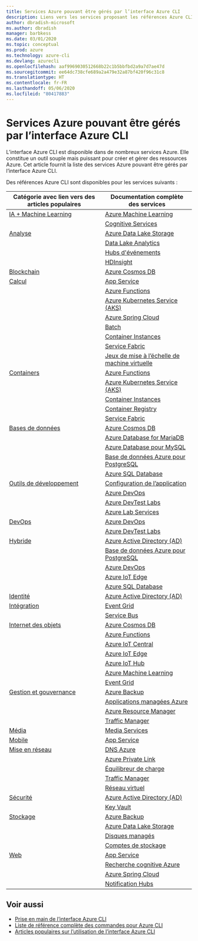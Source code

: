 ```yaml
---
title: Services Azure pouvant être gérés par l’interface Azure CLI
description: Liens vers les services proposant les références Azure CLI, App Configuration, App Service, Active Directory (AD), la Sauvegarde, la Recherche cognitive, Cosmos DB, Data Lake Storage, Database, MariaDB, MySQL, PostgreSQL, PostgreSQL, DevOps, DevTest Labs, DNS, Functions, IoT, IoT Central, IoT Edge, IoT Hub, Kubernetes Service (AKS), Lab Services, Machine Learning, Applications managées, Private Link, Resource Manager, Spring Cloud, SQL Database, Batch, Cognitive Services, Container Instances, Container Registry, Data Lake Analytics, Event Grid, Event Hubs, HDInsight, Key Vault, Load Balancer, Managed Disks, Media Services, Notification Hubs, Service Bus, Service Fabric, Comptes de stockage, Traffic Manager, Virtual Machine Scale Sets, Réseau Virtuel, Compute, Networking, Internet des objets, Outils de développement, Bases de données, Analytique, Gestion et gouvernance, Hybride, Stockage, Sécurité, IA, IA + Machine Learning
author: dbradish-microsoft
ms.author: dbradish
manager: barbkess
ms.date: 03/01/2020
ms.topic: conceptual
ms.prod: azure
ms.technology: azure-cli
ms.devlang: azurecli
ms.openlocfilehash: aaf9969030512668b22c1b5bbfbd2a9a7d7ae47d
ms.sourcegitcommit: ee64dc738cfe689a2a479e32a87bf420f96c31c8
ms.translationtype: HT
ms.contentlocale: fr-FR
ms.lasthandoff: 05/06/2020
ms.locfileid: "80417883"
---
```

# <a name="azure-services-the-azure-cli-can-manage"></a>Services Azure pouvant être gérés par l’interface Azure CLI

L’interface Azure CLI est disponible dans de nombreux services Azure. Elle constitue un outil souple mais puissant pour créer et gérer des ressources Azure.  Cet article fournit la liste des services Azure pouvant être gérés par l’interface Azure CLI.

Des références Azure CLI sont disponibles pour les services suivants :  

| Catégorie avec lien vers des articles populaires | Documentation complète des services
|-|-|
|[IA + Machine Learning](/cli/azure/popular-articles-using-the-azure-cli?#ai--machine-learning)| [Azure Machine Learning](/azure/machine-learning/)
||[Cognitive Services](/azure/cognitive-services/)
|[Analyse](/cli/azure/popular-articles-using-the-azure-cli?#analytics)|[Azure Data Lake Storage](/azure/storage/blobs/data-lake-storage-introduction/)
||[Data Lake Analytics](/azure/data-lake-analytics/)
||[Hubs d'événements](/azure/event-hubs/)
||[HDInsight](/azure/hdinsight/)
|[Blockchain](popular-articles-using-the-azure-cli.md)|[Azure Cosmos DB](/azure/cosmos-db/)
|[Calcul](/cli/azure/popular-articles-using-the-azure-cli?#compute)|[App Service](/azure/app-service/)
||[Azure Functions](/azure/azure-functions/)
||[Azure Kubernetes Service (AKS)](/azure/aks/)
||[Azure Spring Cloud](/azure/spring-cloud/)
||[Batch](/azure/batch/)
||[Container Instances](/azure/container-instances/)
||[Service Fabric](/azure/service-fabric/)
||[Jeux de mise à l’échelle de machine virtuelle](/azure/virtual-machine-scale-sets/)
|[Containers](popular-articles-using-the-azure-cli.md)|[Azure Functions](/azure/azure-functions/)
||[Azure Kubernetes Service (AKS)](/azure/aks/)
||[Container Instances](/azure/container-instances/)
||[Container Registry](/azure/container-registry/)
||[Service Fabric](/azure/service-fabric/)
|[Bases de données](/cli/azure/popular-articles-using-the-azure-cli?#databases)|[Azure Cosmos DB](/azure/cosmos-db/)
||[Azure Database for MariaDB](/azure/mariadb/)
||[Azure Database pour MySQL](/azure/mysql/)
||[Base de données Azure pour PostgreSQL](/azure/postgresql/)
||[Azure SQL Database](/azure/sql-database/)
|[Outils de développement](/cli/azure/popular-articles-using-the-azure-cli?#developer-tools)|[Configuration de l’application](/azure/azure-app-configuration/)
||[Azure DevOps](/azure/devops/)
||[Azure DevTest Labs](/azure/lab-services/)
||[Azure Lab Services](/azure/lab-services/classroom-labs/)
|[DevOps](/cli/azure/popular-articles-using-the-azure-cli?#developer-tools)|[Azure DevOps](/azure/devops/)
||[Azure DevTest Labs](/azure/lab-services/)
|[Hybride](/cli/azure/popular-articles-using-the-azure-cli?#hybrid)|[Azure Active Directory (AD)](/azure/active-directory/)
||[Base de données Azure pour PostgreSQL](/azure/postgresql/)
||[Azure DevOps](/azure/devops/)
||[Azure IoT Edge](/azure/iot-edge/)
||[Azure SQL Database](/azure/sql-database/)
|[Identité](popular-articles-using-the-azure-cli.md)|[Azure Active Directory (AD)](/azure/active-directory/)
|[Intégration](popular-articles-using-the-azure-cli.md)|[Event Grid](/azure/event-grid/)
||[Service Bus](/azure/service-bus/)
|[Internet des objets](/cli/azure/popular-articles-using-the-azure-cli?#internet-of-things)|[Azure Cosmos DB](/azure/cosmos-db/)
||[Azure Functions](/azure/azure-functions/)
||[Azure IoT Central](/azure/iot-central/)
||[Azure IoT Edge](/azure/iot-edge/)
||[Azure IoT Hub](/azure/iot-hub/)
||[Azure Machine Learning](/azure/machine-learning/)
||[Event Grid](/azure/event-grid/)
|[Gestion et gouvernance](/cli/azure/popular-articles-using-the-azure-cli?#management-and-governance)|[Azure Backup](/azure/backup/)
||[Applications managées Azure](/azure/azure-resource-manager/managed-applications/)
||[Azure Resource Manager](/azure/azure-resource-manager/)
||[Traffic Manager](/azure/traffic-manager/)
|[Média](popular-articles-using-the-azure-cli.md)|[Media Services](/azure/media-services/)
|[Mobile](popular-articles-using-the-azure-cli.md)|[App Service](/azure/app-service/)
|[Mise en réseau](/cli/azure/popular-articles-using-the-azure-cli?#networking)|[DNS Azure](/azure/dns/)
||[Azure Private Link](/azure/private-link/)
||[Équilibreur de charge](/azure/load-balancer/)
||[Traffic Manager](/azure/traffic-manager/)
||[Réseau virtuel](/azure/virtual-network/)
|[Sécurité](/cli/azure/popular-articles-using-the-azure-cli?#security)|[Azure Active Directory (AD)](/azure/active-directory/)
||[Key Vault](/azure/key-vault/)
|[Stockage](/cli/azure/popular-articles-using-the-azure-cli?#storage)|[Azure Backup](/azure/backup/)
||[Azure Data Lake Storage](/azure/storage/blobs/data-lake-storage-introduction/)
||[Disques managés](/azure/virtual-machines/windows/managed-disks-overview/)
||[Comptes de stockage](/azure/storage/common/storage-account-overview/)
|[Web](popular-articles-using-the-azure-cli.md)|[App Service](/azure/app-service/)
||[Recherche cognitive Azure](/azure/search/)
||[Azure Spring Cloud](/azure/spring-cloud/)
||[Notification Hubs](/azure/notification-hubs/)

## <a name="see-also"></a>Voir aussi

- [Prise en main de l’interface Azure CLI](get-started-with-azure-cli.md)
- [Liste de référence complète des commandes pour Azure CLI](/cli/azure/reference-index)
- [Articles populaires sur l’utilisation de l’interface Azure CLI](popular-articles-using-the-azure-cli.md)
